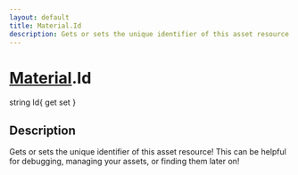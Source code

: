 ```yaml
---
layout: default
title: Material.Id
description: Gets or sets the unique identifier of this asset resource! This can be helpful for debugging, managing your assets, or finding them later on!
---
```

# [Material]({{site.url}}/Pages/StereoKit/Material.html).Id

<div class='signature' markdown='1'>
string Id{ get set }
</div>

## Description
Gets or sets the unique identifier of this asset resource!
This can be helpful for debugging, managing your assets, or finding
them later on!

